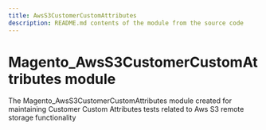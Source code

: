 ```yaml
---
title: AwsS3CustomerCustomAttributes
description: README.md contents of the module from the source code
---
```


# Magento_AwsS3CustomerCustomAttributes module

The Magento_AwsS3CustomerCustomAttributes module created for maintaining Customer Custom Attributes tests related to Aws S3 remote storage functionality

